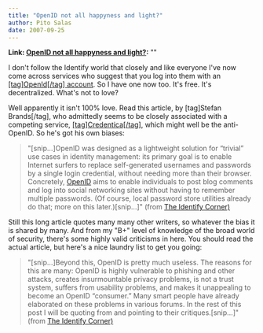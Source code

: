```yaml
---
title: "OpenID not all happyness and light?"
author: Pito Salas
date: 2007-09-25
---
```


**Link: [OpenID not all happyness and light?](None):** ""



I don't follow the Identify world that closely and like everyone I've now come
across services who suggest that you log into them with an [[tag]OpenId[/tag]
account](<http://openid.net/>). So I have one now too. It's free. It's
decentralized. What's not to love?

Well apparently it isn't 100% love. Read this article, by [tag]Stefan
Brands[/tag], who admittedly seems to be closely associated with a competing
service,
[[tag]Credentica[/tag]](<http://www.credentica.com/u-prove_sdk.html>), which
might well be the anti-OpenID. So he's got his own biases:

> "[snip…]OpenID was designed as a lightweight solution for “trivial” use
> cases in identity management: its primary goal is to enable Internet surfers
> to replace self-generated usernames and passwords by a single login
> credential, without needing more than their browser. Concretely,
> [OpenID](<http://openid.net/>) aims to enable individuals to post blog
> comments and log into social networking sites without having to remember
> multiple passwords. (Of course, local password store utilities already do
> that; more on this later.)[snip…]" (from [The Identify
> Corner)](<http://www.idcorner.org/?s=openid>)

Still this long article quotes many many other writers, so whatever the bias
it is shared by many. And from my "B+" level of knowledge of the broad world
of security, there's some highly valid criticisms in here. You should read the
actual article, but here's a nice laundry list to get you going:

> "[snip…]Beyond this, OpenID is pretty much useless. The reasons for this are
> many: OpenID is highly vulnerable to phishing and other attacks, creates
> insurmountable privacy problems, is not a trust system, suffers from
> usability problems, and makes it unappealing to become an OpenID “consumer.”
> Many smart people have already elaborated on these problems in various
> forums. In the rest of this post I will be quoting from and pointing to
> their critiques.[snip…]" (from [The Identify
> Corner)](<http://www.idcorner.org/?s=openid>)


